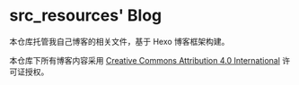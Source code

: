 src_resources' Blog
===================

本仓库托管我自己博客的相关文件，基于 Hexo 博客框架构建。

本仓库下所有博客内容采用 [Creative Commons Attribution 4.0 International](https://spdx.org/licenses/CC-BY-4.0.html) 许可证授权。
